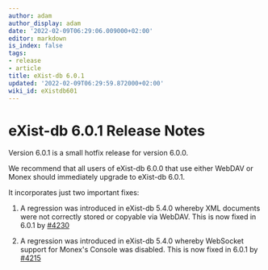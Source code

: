 ```yaml
---
author: adam
author_display: adam
date: '2022-02-09T06:29:06.009000+02:00'
editor: markdown
is_index: false
tags:
- release
- article
title: eXist-db 6.0.1
updated: '2022-02-09T06:29:59.872000+02:00'
wiki_id: eXistdb601
---
```


# eXist-db 6.0.1 Release Notes

Version 6.0.1 is a small hotfix release for version 6.0.0.

We recommend that all users of eXist-db 6.0.0 that use either WebDAV or Monex should immediately upgrade to eXist-db 6.0.1.

It incorporates just two important fixes:

1. A regression was introduced in eXist-db 5.4.0 whereby XML documents were not correctly stored or copyable via WebDAV. This is now fixed in 6.0.1 by [#4230](https://github.com/eXist-db/exist/pull/4230)

2. A regression was introduced in eXist-db 5.4.0 whereby WebSocket support for Monex's Console was disabled. This is now fixed in 6.0.1 by [#4215](https://github.com/eXist-db/exist/pull/4215)
